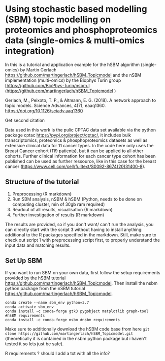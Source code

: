 # Using stochastic based modelling (SBM) topic modelling on proteomics and phosphoproteomics data (single-omics & multi-omics integration)

In this is a tutorial and application example for the hSBM algorithm (single-omics) by Martin Gerlach 
https://github.com/martingerlach/hSBM_Topicmodel 
and the nSBM implementation (multi-omics) by the Biophys Turin group 
[https://github.com/BioPhys-Turin/nsbm.](https://github.com/martingerlach/hSBM_Topicmodel )


Gerlach, M., Peixoto, T. P., & Altmann, E. G. (2018). A network approach to topic models. Science Advances, 4(7), eaaq1360. https://doi.org/10.1126/sciadv.aaq1360

Get second citation

Data used in this work is the pulic CPTAC data set available via the python package cptac https://pypi.org/project/cptac/, it includes bulk transcriptomics,
proteomics & phosphoproteomics datasets as well as extensice clinical data for 11 cancer types. In the code here only uses the Breast Cancer cohort 
(119 patients), but it can be applied to all other cohorts. Further clinical information for each cancer type cohort has been published can be used as further ressource, 
like in this case for the breast cancer (https://www.cell.com/cell/fulltext/S0092-8674(20)31400-8).

## Structure of the tutorial

1. Preprocessing (R markdown)
2. Run SBM analysis, nSBM & hSBM (Python, needs to be done on computing cluster, min of 30gb ram required)
3. Readout of all results, visualisation (R markdown)
4. Further investigation of results (R markdown)

The results are provided, so if you don't want/ can't run the analysis, you can directly start with the script 3 without having to install anything additional to the R packages specified in the markdown.
Still, make sure to check out script 1 with preprocessing script first, to properly understand the input data and matching results.

## Set Up SBM

If you want to run SBM on your own data, first follow the setup requirements provided by the hSBM tutorial https://github.com/martingerlach/hSBM_Topicmodel. 
Then install the nsbm python package from the nSBM tutorial https://github.com/martingerlach/hSBM_Topicmodel. 

```
conda create --name sbm_env python=3.7
conda activate sbm_env
conda install -c conda-forge gtk3 pygobject matplotlib graph-tool #hSBM requirements
conda install -c conda-forge nsbm #nsbm requirements

```

Make sure to additionally download the hSBM code base from here `git clone https://github.com/martingerlach/hSBM_Topicmodel.git` 
(theoretically it is contained in the nsbm python package but i haven't tested it so lets just be safe). 

R requirements ? should I add a txt with all the info?







```


